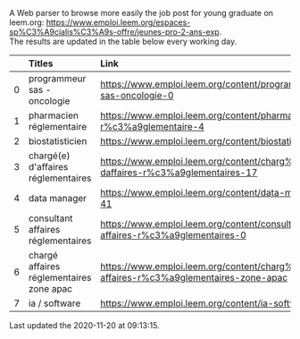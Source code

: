 A Web parser to browse more easily the job post for young graduate on leem.org: https://www.emploi.leem.org/espaces-sp%C3%A9cialis%C3%A9s-offre/jeunes-pro-2-ans-exp.  
The results are updated in the table below every working day.  


|    | Titles                                   | Link                                                                                   |   Department |   Consulted |
|---:|:-----------------------------------------|:---------------------------------------------------------------------------------------|-------------:|------------:|
|  0 | programmeur sas - oncologie              | https://www.emploi.leem.org/content/programmeur-sas-oncologie-0                        |           75 |         486 |
|  1 | pharmacien réglementaire                 | https://www.emploi.leem.org/content/pharmacien-r%c3%a9glementaire-4                    |           75 |         505 |
|  2 | biostatisticien                          | https://www.emploi.leem.org/content/biostatisticien-6                                  |           75 |        1144 |
|  3 | chargé(e) d'affaires réglementaires      | https://www.emploi.leem.org/content/charg%c3%a9e-daffaires-r%c3%a9glementaires-17      |           92 |          98 |
|  4 | data manager                             | https://www.emploi.leem.org/content/data-manager-41                                    |           75 |         565 |
|  5 | consultant affaires réglementaires       | https://www.emploi.leem.org/content/consultant-affaires-r%c3%a9glementaires-0          |           92 |         127 |
|  6 | chargé affaires réglementaires zone apac | https://www.emploi.leem.org/content/charg%c3%a9-affaires-r%c3%a9glementaires-zone-apac |           75 |         371 |
|  7 | ia / software                            | https://www.emploi.leem.org/content/ia-software                                        |           75 |         736 |
  
Last updated the 2020-11-20 at 09:13:15.
